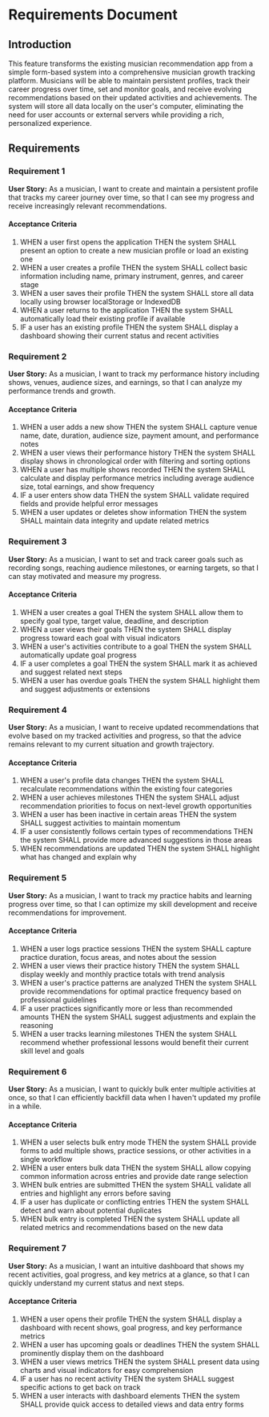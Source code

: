 # Requirements Document

## Introduction

This feature transforms the existing musician recommendation app from a simple form-based system into a comprehensive musician growth tracking platform. Musicians will be able to maintain persistent profiles, track their career progress over time, set and monitor goals, and receive evolving recommendations based on their updated activities and achievements. The system will store all data locally on the user's computer, eliminating the need for user accounts or external servers while providing a rich, personalized experience.

## Requirements

### Requirement 1

**User Story:** As a musician, I want to create and maintain a persistent profile that tracks my career journey over time, so that I can see my progress and receive increasingly relevant recommendations.

#### Acceptance Criteria

1. WHEN a user first opens the application THEN the system SHALL present an option to create a new musician profile or load an existing one
2. WHEN a user creates a profile THEN the system SHALL collect basic information including name, primary instrument, genres, and career stage
3. WHEN a user saves their profile THEN the system SHALL store all data locally using browser localStorage or IndexedDB
4. WHEN a user returns to the application THEN the system SHALL automatically load their existing profile if available
5. IF a user has an existing profile THEN the system SHALL display a dashboard showing their current status and recent activities

### Requirement 2

**User Story:** As a musician, I want to track my performance history including shows, venues, audience sizes, and earnings, so that I can analyze my performance trends and growth.

#### Acceptance Criteria

1. WHEN a user adds a new show THEN the system SHALL capture venue name, date, duration, audience size, payment amount, and performance notes
2. WHEN a user views their performance history THEN the system SHALL display shows in chronological order with filtering and sorting options
3. WHEN a user has multiple shows recorded THEN the system SHALL calculate and display performance metrics including average audience size, total earnings, and show frequency
4. IF a user enters show data THEN the system SHALL validate required fields and provide helpful error messages
5. WHEN a user updates or deletes show information THEN the system SHALL maintain data integrity and update related metrics

### Requirement 3

**User Story:** As a musician, I want to set and track career goals such as recording songs, reaching audience milestones, or earning targets, so that I can stay motivated and measure my progress.

#### Acceptance Criteria

1. WHEN a user creates a goal THEN the system SHALL allow them to specify goal type, target value, deadline, and description
2. WHEN a user views their goals THEN the system SHALL display progress toward each goal with visual indicators
3. WHEN a user's activities contribute to a goal THEN the system SHALL automatically update goal progress
4. IF a user completes a goal THEN the system SHALL mark it as achieved and suggest related next steps
5. WHEN a user has overdue goals THEN the system SHALL highlight them and suggest adjustments or extensions

### Requirement 4

**User Story:** As a musician, I want to receive updated recommendations that evolve based on my tracked activities and progress, so that the advice remains relevant to my current situation and growth trajectory.

#### Acceptance Criteria

1. WHEN a user's profile data changes THEN the system SHALL recalculate recommendations within the existing four categories
2. WHEN a user achieves milestones THEN the system SHALL adjust recommendation priorities to focus on next-level growth opportunities
3. WHEN a user has been inactive in certain areas THEN the system SHALL suggest activities to maintain momentum
4. IF a user consistently follows certain types of recommendations THEN the system SHALL provide more advanced suggestions in those areas
5. WHEN recommendations are updated THEN the system SHALL highlight what has changed and explain why

### Requirement 5

**User Story:** As a musician, I want to track my practice habits and learning progress over time, so that I can optimize my skill development and receive recommendations for improvement.

#### Acceptance Criteria

1. WHEN a user logs practice sessions THEN the system SHALL capture practice duration, focus areas, and notes about the session
2. WHEN a user views their practice history THEN the system SHALL display weekly and monthly practice totals with trend analysis
3. WHEN a user's practice patterns are analyzed THEN the system SHALL provide recommendations for optimal practice frequency based on professional guidelines
4. IF a user practices significantly more or less than recommended amounts THEN the system SHALL suggest adjustments and explain the reasoning
5. WHEN a user tracks learning milestones THEN the system SHALL recommend whether professional lessons would benefit their current skill level and goals

### Requirement 6

**User Story:** As a musician, I want to quickly bulk enter multiple activities at once, so that I can efficiently backfill data when I haven't updated my profile in a while.

#### Acceptance Criteria

1. WHEN a user selects bulk entry mode THEN the system SHALL provide forms to add multiple shows, practice sessions, or other activities in a single workflow
2. WHEN a user enters bulk data THEN the system SHALL allow copying common information across entries and provide date range selection
3. WHEN bulk entries are submitted THEN the system SHALL validate all entries and highlight any errors before saving
4. IF a user has duplicate or conflicting entries THEN the system SHALL detect and warn about potential duplicates
5. WHEN bulk entry is completed THEN the system SHALL update all related metrics and recommendations based on the new data

### Requirement 7

**User Story:** As a musician, I want an intuitive dashboard that shows my recent activities, goal progress, and key metrics at a glance, so that I can quickly understand my current status and next steps.

#### Acceptance Criteria

1. WHEN a user opens their profile THEN the system SHALL display a dashboard with recent shows, goal progress, and key performance metrics
2. WHEN a user has upcoming goals or deadlines THEN the system SHALL prominently display them on the dashboard
3. WHEN a user views metrics THEN the system SHALL present data using charts and visual indicators for easy comprehension
4. IF a user has no recent activity THEN the system SHALL suggest specific actions to get back on track
5. WHEN a user interacts with dashboard elements THEN the system SHALL provide quick access to detailed views and data entry forms